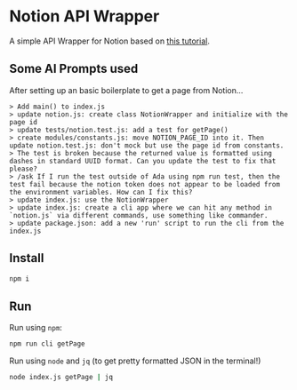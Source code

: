 # Notion API Wrapper

A simple API Wrapper for Notion based on [this tutorial](https://www.youtube.com/watch?v=QlUt06XLbJE).

## Some AI Prompts used

After setting up an basic boilerplate to get a page from Notion...

```
> Add main() to index.js
> update notion.js: create class NotionWrapper and initialize with the page id 
> update tests/notion.test.js: add a test for getPage()
> create modules/constants.js: move NOTION_PAGE_ID into it. Then update notion.test.js: don't mock but use the page id from constants. 
> The test is broken because the returned value is formatted using dashes in standard UUID format. Can you update the test to fix that please?
> /ask If I run the test outside of Ada using npm run test, then the test fail because the notion token does not appear to be loaded from the environment variables. How can I fix this?
> update index.js: use the NotionWrapper
> update index.js: create a cli app where we can hit any method in `notion.js` via different commands, use something like commander.
> update package.json: add a new 'run' script to run the cli from the index.js
```

## Install

```bash
npm i
```

## Run

Run using `npm`:

```bash
npm run cli getPage
```

Run using `node` and `jq` (to get pretty formatted JSON in the terminal!)

```bash
node index.js getPage | jq
```